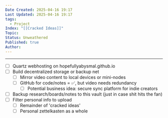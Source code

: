 ```yaml
---
Date Created: 2025-04-16 19:17
Last Updated: 2025-04-16 19:17
tags:
  - Project
Index: "[[Cracked Ideas]]"
Topic: 
Status: Unweathered
Published: true
Author:
---
```

---
- [ ] Quartz webhosting on hopefullyabysmal.github.io
- [ ] Build decentralized storage or backup net  
	- [ ] Mirror video content to local devices or mini-nodes  
	- [ ] GitHub for code/notes = ✅, but video needs redundancy  
		- [ ] Potential business idea: secure sync platform for indie creators
- [ ] Backup research/boards/notes to this vault (just in case shit hits the fan)
- [ ] Filter personal info to upload
	- [ ] Remainder of 'cracked ideas'
	- [ ] Personal zettelkasten as a whole